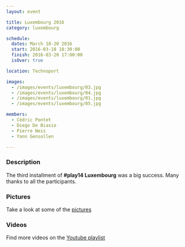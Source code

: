 ```yaml
---
layout: event

title: Luxembourg 2016
category: luxembourg

schedule:
  dates: March 18-20 2016
  start: 2016-03-18 18:30:00
  finish: 2016-03-20 17:00:00
  isOver: true

location: Technoport

images:
  - /images/events/luxembourg/03.jpg
  - /images/events/luxembourg/04.jpg
  - /images/events/luxembourg/01.jpg
  - /images/events/luxembourg/05.jpg

members:
  - Cédric Pontet
  - Diego De Biasio
  - Pierre Neis
  - Yann Gensollen

---
```


### Description
The third installment of **#play14 Luxembourg** was a big success.
Many thanks to all the participants.

### Pictures
Take a look at some of the [pictures](https://goo.gl/photos/XchFrWVz3C47BgD3A)

### Videos
Find more videos on the [Youtube playlist](https://www.youtube.com/playlist?list=PL6VQoC829PV1CY0-csEDYiaT-2pnsMzeU)